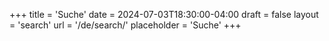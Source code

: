 +++
title = 'Suche'
date = 2024-07-03T18:30:00-04:00
draft = false
layout = 'search'
url = '/de/search/'
placeholder = 'Suche'
+++